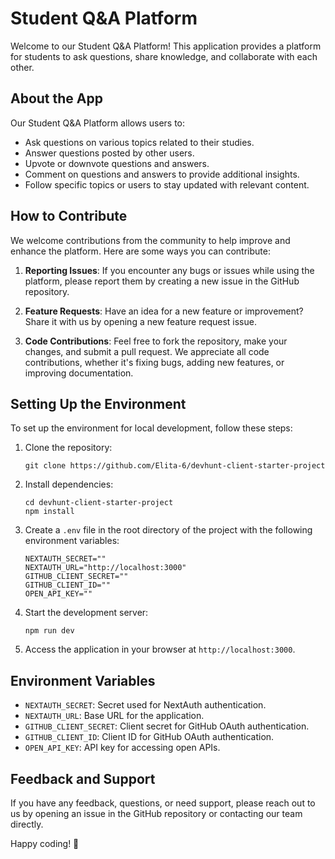 # Student Q&A Platform

Welcome to our Student Q&A Platform! This application provides a platform for students to ask questions, share knowledge, and collaborate with each other.

## About the App

Our Student Q&A Platform allows users to:
- Ask questions on various topics related to their studies.
- Answer questions posted by other users.
- Upvote or downvote questions and answers.
- Comment on questions and answers to provide additional insights.
- Follow specific topics or users to stay updated with relevant content.

## How to Contribute

We welcome contributions from the community to help improve and enhance the platform. Here are some ways you can contribute:

1. **Reporting Issues**: If you encounter any bugs or issues while using the platform, please report them by creating a new issue in the GitHub repository.

2. **Feature Requests**: Have an idea for a new feature or improvement? Share it with us by opening a new feature request issue.

3. **Code Contributions**: Feel free to fork the repository, make your changes, and submit a pull request. We appreciate all code contributions, whether it's fixing bugs, adding new features, or improving documentation.

## Setting Up the Environment

To set up the environment for local development, follow these steps:

1. Clone the repository:
    ```
    git clone https://github.com/Elita-6/devhunt-client-starter-project
    ```

2. Install dependencies:
    ```
    cd devhunt-client-starter-project
    npm install
    ```

3. Create a `.env` file in the root directory of the project with the following environment variables:
    ```plaintext
    NEXTAUTH_SECRET=""
    NEXTAUTH_URL="http://localhost:3000"
    GITHUB_CLIENT_SECRET=""
    GITHUB_CLIENT_ID=""
    OPEN_API_KEY=""
    ```

4. Start the development server:
    ```
    npm run dev
    ```

5. Access the application in your browser at `http://localhost:3000`.

## Environment Variables

- `NEXTAUTH_SECRET`: Secret used for NextAuth authentication.
- `NEXTAUTH_URL`: Base URL for the application.
- `GITHUB_CLIENT_SECRET`: Client secret for GitHub OAuth authentication.
- `GITHUB_CLIENT_ID`: Client ID for GitHub OAuth authentication.
- `OPEN_API_KEY`: API key for accessing open APIs.

## Feedback and Support

If you have any feedback, questions, or need support, please reach out to us by opening an issue in the GitHub repository or contacting our team directly.

Happy coding! 🚀
